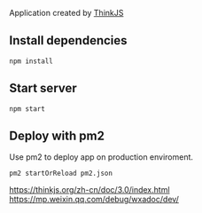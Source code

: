 
Application created by [ThinkJS](http://www.thinkjs.org)

## Install dependencies

```
npm install
```

## Start server

```
npm start
```

## Deploy with pm2

Use pm2 to deploy app on production enviroment.

```
pm2 startOrReload pm2.json
```

https://thinkjs.org/zh-cn/doc/3.0/index.html
https://mp.weixin.qq.com/debug/wxadoc/dev/